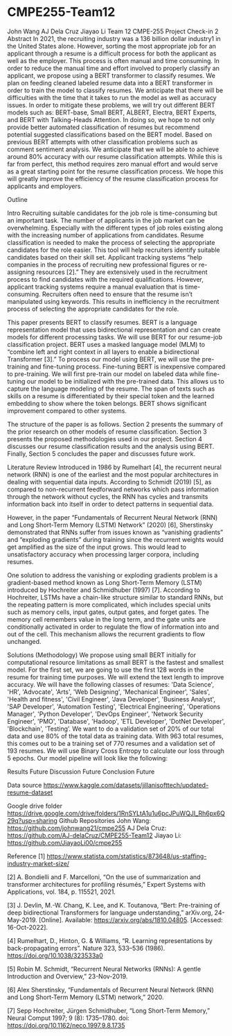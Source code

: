 # CMPE255-Team12

John Wang
AJ Dela Cruz
Jiayao Li
Team 12
CMPE-255 Project Check-in 2
Abstract
In 2021, the recruiting industry was a 136 billion dollar industry1 in the United States alone. However, sorting the most appropriate job for an applicant through a resume is a difficult process for both the applicant as well as the employer. This process is often manual and time consuming. In order to reduce the manual time and effort involved to properly classify an applicant, we propose using a BERT transformer to classify resumes. We plan on feeding cleaned labeled resume data into a BERT transformer in order to train the model to classify resumes. We anticipate that there will be difficulties with the time that it takes to run the model as well as accuracy issues. In order to mitigate these problems, we will try out different BERT models such as: BERT-base, Small BERT, ALBERT, Electra, BERT Experts, and BERT with Talking-Heads Attention. 
In doing so, we hope to not only provide better automated classification of resumes but    recommend potential suggested classifications based on the BERT model. Based on previous BERT attempts with other classification problems such as comment sentiment analysis. We anticipate that we will be able to achieve around 80% accuracy with our resume classification attempts. While this is far from perfect, this method requires zero manual effort and would serve as a great starting point for the resume classification process. We hope this will greatly improve the efficiency of the resume classification process for applicants and employers.

Outline

Intro
Recruiting suitable candidates for the job role is time-consuming but an important task. The number of applicants in the job market can be overwhelming. Especially with the different types of job roles existing along with the increasing number of applications from candidates. Resume classification is needed to make the process of selecting the appropriate candidates for the role easier. This tool will help recruiters identify suitable candidates based on their skill set. Applicant tracking systems “help companies in the process of recruiting new professional figures or re-assigning resources [2].” They are extensively used in the recruitment process to find candidates with the required qualifications. However, applicant tracking systems require a manual evaluation that is time-consuming. Recruiters often need to ensure that the resume isn’t manipulated using keywords. This results in inefficiency in the recruitment process of selecting the appropriate candidates for the role.

This paper presents BERT to classify resumes. BERT is a language representation model that uses bidirectional representation and can create models for different processing tasks. We will use BERT for our resume-job classification project. BERT uses a masked language model (MLM) to “combine left and right context in all layers to enable a bidirectional Transformer [3].” To process our model using BERT, we will use the pre-training and fine-tuning process. Fine-tuning BERT is inexpensive compared to pre-training. We will first pre-train our model on labeled data while fine-tuning our model to be initialized with the pre-trained data. This allows us to capture the language modeling of the resume. The span of texts such as skills on a resume is differentiated by their special token and the learned embedding to show where the token belongs. BERT shows significant improvement compared to other systems.

The structure of the paper is as follows. Section 2 presents the summary of the prior research on other models of resume classification. Section 3 presents the proposed methodologies used in our project. Section 4 discusses our resume classification results and the analysis using BERT. Finally, Section 5 concludes the paper and discusses future work.


Literature Review
Introduced in 1986 by Rumelhart [4], the recurrent neural network (RNN) is one of the earliest and the most popular architectures in dealing with sequential data inputs. According to Schmidt (2019) [5], as compared to non-recurrent feedforward networks which pass information through the network without cycles, the RNN has cycles and transmits information back into itself in order to detect patterns in sequential data.

However, in the paper “Fundamentals of Recurrent Neural Network (RNN) and Long Short-Term Memory (LSTM) Network” (2020) [6], Sherstinsky demonstrated that RNNs suffer from issues known as “vanishing gradients” and “exploding gradients” during training since the recurrent weights would get amplified as the size of the input grows. This would lead to unsatisfactory accuracy when processing larger corpora, including resumes.

One solution to address the vanishing or exploding gradients problem is a gradient-based method known as Long Short-Term Memory (LSTM) introduced by Hochreiter and Schmidhuber (1997) [7]. According to Hochreiter, LSTMs have a chain-like structure similar to standard RNNs, but the repeating pattern is more complicated, which includes special units such as memory cells, input gates, output gates, and forget gates. The memory cell remembers value in the long term, and the gate units are conditionally activated in order to regulate the flow of information into and out of the cell. This mechanism allows the recurrent gradients to flow unchanged.

Solutions (Methodology)
We propose using small BERT initially for computational resource limitations as small BERT is the fastest and smallest model. For the first set, we are going to use the first 128 words in the resume for training time purposes. We will extend the text length to improve accuracy. We will have the following classes of resumes: 'Data Science', 'HR', 'Advocate', 'Arts', 'Web Designing', 'Mechanical Engineer', 'Sales', 'Health and fitness', 'Civil Engineer', 'Java Developer', 'Business Analyst', 'SAP Developer', 'Automation Testing', 'Electrical Engineering', 'Operations Manager', 'Python Developer', 'DevOps Engineer', 'Network Security Engineer', 'PMO', 'Database', 'Hadoop', 'ETL Developer', 'DotNet Developer', 'Blockchain', 'Testing’. We want to do a validation set of 20% of our total data and use 80% of the total data as training data. With 963 total resumes, this comes out to be a training set of 770 resumes and a validation set of 193 resumes. We will use Binary Cross Entropy to calculate our loss through 5 epochs. Our model pipeline will look like the following:
  
Results
Future
Discussion
Future
Conclusion
Future

Data source
https://www.kaggle.com/datasets/jillanisofttech/updated-resume-dataset

Google drive folder 
https://drive.google.com/drive/folders/1RnSYLtA1u1u6pcJPuWQJI_Rh6px6Q29q?usp=sharing
Github Repositories 
John Wang: https://github.com/johnwang21/cmpe255
AJ Dela Cruz:  https://github.com/AJ-delaCruz/CMPE255-Team12 
Jiayao Li: https://github.com/JiayaoLi00/cmpe255

Reference
[1] https://www.statista.com/statistics/873648/us-staffing-industry-market-size/

[2] A. Bondielli and F. Marcelloni, “On the use of summarization and transformer architectures for profiling résumés,” Expert Systems with Applications, vol. 184, p. 115521, 2021.

[3] J. Devlin, M.-W. Chang, K. Lee, and K. Toutanova, “Bert: Pre-training of deep bidirectional Transformers for language understanding,” arXiv.org, 24-May-2019. [Online]. Available: https://arxiv.org/abs/1810.04805. [Accessed: 16-Oct-2022].

[4] Rumelhart, D., Hinton, G. & Williams, “R. Learning representations by back-propagating errors”. Nature 323, 533–536 (1986). https://doi.org/10.1038/323533a0

[5] Robin M. Schmidt, “Recurrent Neural Networks (RNNs): A gentle Introduction and Overview,” 23-Nov-2019.

[6] Alex Sherstinsky, “Fundamentals of Recurrent Neural Network (RNN) and Long Short-Term Memory (LSTM) network,” 2020.

[7] Sepp Hochreiter, Jürgen Schmidhuber, “Long Short-Term Memory,” Neural Comput 1997; 9 (8): 1735–1780. doi: https://doi.org/10.1162/neco.1997.9.8.1735

